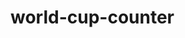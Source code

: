 # world-cup-counter
<!DOCTYPE html>
<html>
<head>
<meta charset="UTF-8">
<title>World Cup Counter</title>
<p id="exercise"></p>

<script>
var WCDate = new Date("Jun 14, 2018 10:00:00").getTime();
var x = setInterval(function() {

var today= new Date().getTime();

var lapse = WCDate - today;

  var days = Math.floor(lapse / (1000 * 60 * 60 * 24));
  var hours = Math.floor((lapse % (1000 * 60 * 60 * 24)) / (1000 * 60 * 60));
  var minutes = Math.floor((lapse % (1000 * 60 * 60)) / (1000 * 60));
  var seconds = Math.floor((lapse % (1000 * 60)) / 1000);

  document.getElementById("exercise").innerHTML = days + "d " + hours + "h "
  + minutes + "m " + seconds + "s ";

  if (lapse < 0) {
    clearInterval(x);
    document.getElementById("exercise").innerHTML = "World Cup Began!!";
  }
}, 1000);
</script>
</head>
<body>

</body>
</html>
